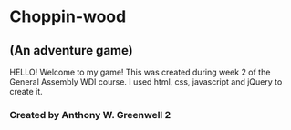 # Choppin-wood
## (An adventure game)

HELLO! Welcome to my game! This was created during week 2 of the General Assembly WDI course. I used html, css, javascript and jQuery to create it.

### Created by Anthony W. Greenwell 2

